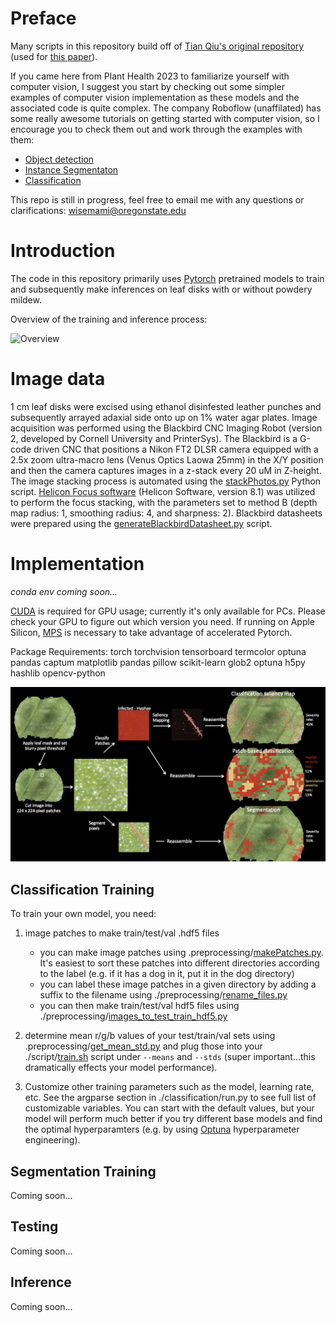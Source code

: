 # Preface
Many scripts in this repository build off of [Tian Qiu's original repository](https://github.com/suptimq/Saliency_based_Grape_PM_Quantification) (used for [this paper](https://academic.oup.com/hr/article/doi/10.1093/hr/uhac187/6675613)). 

If you came here from Plant Health 2023 to familiarize yourself with computer vision, I suggest you start by checking out some simpler examples of computer vision implementation as these models and the associated code is quite complex. The company Roboflow (unaffilated) has some really awesome tutorials on getting started with computer vision, so I encourage you to check them out and work through the examples with them: 

* [Object detection](https://www.youtube.com/watch?v=wuZtUMEiKWY)<br>
* [Instance Segmentaton](https://www.youtube.com/watch?v=pFiGSrRtaU4&t=606s)<br>
* [Classification](https://www.youtube.com/watch?v=93kXzUOiYY4)<br>

This repo is still in progress, feel free to email me with any questions or clarifications: [wisemami@oregonstate.edu](mailto:wisemami@oregonstate.edu) 


# Introduction

The code in this repository primarily uses [Pytorch](https://pytorch.org/get-started/locally/) pretrained models to train and subsequently make inferences on leaf disks with or without powdery mildew. <br>

Overview of the training and inference process: <br>

<img width="836" alt="Overview" src="https://github.com/mswiseman/mildewVision/assets/33985124/6fa10b3c-fd77-43ad-80c3-115785dc5c7a">

# Image data

1 cm leaf disks were excised using ethanol disinfested leather punches and subsequently arrayed adaxial side onto up on 1% water agar plates. Image acquisition was performed using the Blackbird CNC Imaging Robot (version 2, developed by Cornell University and PrinterSys).  The Blackbird is a G-code driven CNC that positions a Nikon FT2 DLSR camera equipped with a 2.5x zoom ultra-macro lens (Venus Optics Laowa 25mm) in the X/Y position and then the camera captures images in a z-stack every 20 uM in Z-height.  The image stacking process is automated using the [stackPhotos.py](https://github.com/mswiseman/mildewVision/blob/main/blackbird_processing/stackPhotos.py) Python script. [Helicon Focus software](https://www.heliconsoft.com/software-downloads/) (Helicon Software, version 8.1) was utilized to perform the focus stacking, with the parameters set to method B (depth map radius: 1, smoothing radius: 4, and sharpness: 2). Blackbird datasheets were prepared using the [generateBlackbirdDatasheet.py](https://github.com/mswiseman/mildewVision/blob/main/blackbird_processing/generateBlackbirdDatasheet.py) script. 

# Implementation
*conda env coming soon...*

[CUDA](https://developer.nvidia.com/cuda-toolkit) is required for GPU usage; currently it's only available for PCs. Please check your GPU to figure out which version you need. If running on Apple Silicon, [MPS](https://developer.apple.com/metal/pytorch/) is necessary to take advantage of accelerated Pytorch. 

Package Requirements: 
torch torchvision tensorboard termcolor optuna pandas captum matplotlib pandas pillow scikit-learn glob2 optuna h5py hashlib opencv-python  

![overview part 2](https://github.com/mswiseman/mildewVision/blob/main/aps2023_visuals/overview.png)

## Classification Training
To train your own model, you need:

1. image patches to make train/test/val .hdf5 files
   - you can make image patches using .preprocessing/[makePatches.py](https://github.com/mswiseman/mildewVision/blob/main/preprocessing/make_patches.py). It's easiest to sort these patches into different directories according to the label (e.g. if it has a dog in it, put it in the dog directory)
   - you can label these image patches in a given directory by adding a suffix to the filename using ./preprocessing/[rename_files.py](https://github.com/mswiseman/mildewVision/blob/main/preprocessing/rename_files.py)
   - you can then make train/test/val hdf5 files using ./preprocessing/[images_to_test_train_hdf5.py](https://github.com/mswiseman/mildewVision/blob/main/preprocessing/images_to_test_train_hdf5.py)

2. determine mean r/g/b values of your test/train/val sets using .preprocessing/[get_mean_std.py](https://github.com/mswiseman/mildewVision/blob/main/preprocessing/get_mean_std.py) and plug those into your ./script/[train.sh]() script under `--means` and `--stds` (super important...this dramatically effects your model performance). 

3. Customize other training parameters such as the model, learning rate, etc. See the argparse section in ./classification/run.py to see full list of customizable variables. You can start with the default values, but your model will perform much better if you try different base models and find the optimal hyperparamters (e.g. by using [Optuna](https://optuna.org/) hyperparameter engineering). 

## Segmentation Training
Coming soon...

## Testing
Coming soon...

## Inference
Coming soon...
